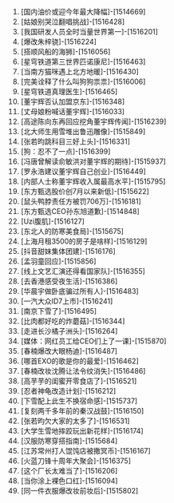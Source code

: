 
1. [国内油价或迎今年最大降幅]-[1514669]
1. [姑娘别哭泣翻唱挑战]-[1516428]
1. [我国研发人员全时当量世界第一]-[1516201]
1. [爆改朱梓骁]-[1516224]
1. [搭顺风船的海狮]-[1516056]
1. [星穹铁道第三世界匹诺康尼]-[1516463]
1. [当南方猫咪遇上北方地暖]-[1516430]
1. [完美诠释了什么叫狗狗祟祟]-[1516006]
1. [星穹铁道真理医生]-[1516465]
1. [董宇辉否认加盟京东]-[1516348]
1. [丈母娘粉喊话董宇辉]-[1516033]
1. [高途陈向东再回应挖角董宇辉传闻]-[1516239]
1. [北大师生用雪堆出鲁迅雕像]-[1515849]
1. [张若昀跳科目三好上头]-[1516331]
1. [狗：忍不了一点]-[1516399]
1. [冯唐曾解读俞敏洪对董宇辉的期待]-[1515937]
1. [罗永浩建议董宇辉自己创业]-[1516449]
1. [内部人士称董宇辉收入属最高水平]-[1515795]
1. [东方甄选股价创7月以来新低]-[1515622]
1. [鼠头鸭脖责任方被罚706万]-[1516181]
1. [东方甄选CEO孙东旭道歉]-[1514848]
1. [Uzi腹肌]-[1516127]
1. [东北人的防寒美食局]-[1515675]
1. [上海月租3500的房子是啥样]-[1516129]
1. [抖音甜妹集体团建]-[1516176]
1. [孟羽童回应]-[1515856]
1. [线上文艺汇演还得看国家队]-[1516355]
1. [去香港感受夜生活]-[1516386]
1. [华晨宇做卧底骗过所有人]-[1516483]
1. [一汽大众ID7上市]-[1516241]
1. [南京下雪了]-[1516495]
1. [比肉都好吃的炸蘑菇]-[1516344]
1. [走进长沙橘子洲头]-[1516264]
1. [媒体：网红员工给CEO们上了一课]-[1515870]
1. [春楠爆改大眼杨迪]-[1516487]
1. [哪首EXO的歌是你的最爱]-[1516462]
1. [春楠改妆沈腾让法令纹消失]-[1516486]
1. [高芋芋的闺蜜开零食店了]-[1516521]
1. [忍者神龟改造计划]-[1516212]
1. [下雪配上此生不换宿命感]-[1515737]
1. [复刻两千多年前的秦汉战鼓]-[1516150]
1. [张若昀欠大家的太多了]-[1516531]
1. [大学生雪地摔跤玩出新花样]-[1516174]
1. [汉服防寒穿搭指南]-[1515684]
1. [江苏常州打人馄饨店被撒冥币]-[1516167]
1. [火蓝刀锋十周年大聚会]-[1516375]
1. [这个厂长太难当了]-[1516206]
1. [当你涂上裸色口红]-[1516094]
1. [同一件衣服爆改妆前妆后]-[1515802]
